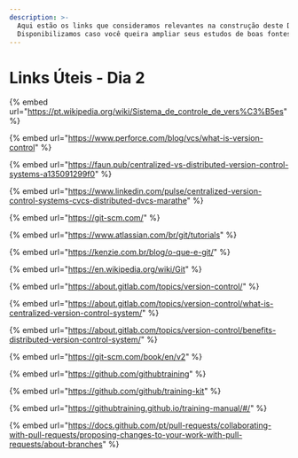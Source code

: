 ```yaml
---
description: >-
  Aqui estão os links que consideramos relevantes na construção deste Dia.
  Disponibilizamos caso você queira ampliar seus estudos de boas fontes :)
---
```


# Links Úteis - Dia 2



{% embed url="https://pt.wikipedia.org/wiki/Sistema_de_controle_de_vers%C3%B5es" %}

{% embed url="https://www.perforce.com/blog/vcs/what-is-version-control" %}

{% embed url="https://faun.pub/centralized-vs-distributed-version-control-systems-a135091299f0" %}

{% embed url="https://www.linkedin.com/pulse/centralized-version-control-systems-cvcs-distributed-dvcs-marathe" %}

{% embed url="https://git-scm.com/" %}

{% embed url="https://www.atlassian.com/br/git/tutorials" %}

{% embed url="https://kenzie.com.br/blog/o-que-e-git/" %}

{% embed url="https://en.wikipedia.org/wiki/Git" %}

{% embed url="https://about.gitlab.com/topics/version-control/" %}

{% embed url="https://about.gitlab.com/topics/version-control/what-is-centralized-version-control-system/" %}

{% embed url="https://about.gitlab.com/topics/version-control/benefits-distributed-version-control-system/" %}

{% embed url="https://git-scm.com/book/en/v2" %}

{% embed url="https://github.com/githubtraining" %}

{% embed url="https://github.com/github/training-kit" %}

{% embed url="https://githubtraining.github.io/training-manual/#/" %}

{% embed url="https://docs.github.com/pt/pull-requests/collaborating-with-pull-requests/proposing-changes-to-your-work-with-pull-requests/about-branches" %}

